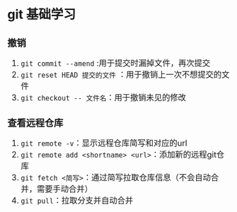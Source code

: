 # git 基础学习
## 撤销
<font size=4>

1. `git commit --amend` :用于提交时漏掉文件，再次提交  
2. `git reset HEAD 提交的文件` ：用于撤销上一次不想提交的文件
3. `git checkout -- 文件名`：用于撤销未见的修改
</font>

## 查看远程仓库
<font size=4>

1. `git remote -v`：显示远程仓库简写和对应的url
2. `git remote add <shortname> <url>`：添加新的远程git仓库
3. `git fetch <简写>`：通过简写拉取仓库信息（不会自动合并，需要手动合并）
4. `git pull`：拉取分支并自动合并 